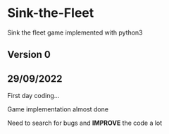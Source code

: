 # Sink-the-Fleet
 Sink the fleet game implemented with python3

## Version 0
29/09/2022
---
First day coding... 

Game implementation almost done 

Need to search for bugs and **IMPROVE** the code a lot 
